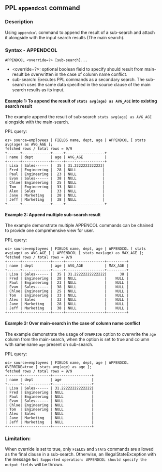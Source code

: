 ## PPL `appendcol` command

### Description
Using `appendcol` command to append the result of a sub-search and attach it alongside with the input search results (The main search).

### Syntax - APPENDCOL
`APPENDCOL <override=?> [sub-search]...`

* <override=?>: optional boolean field to specify should result from main-result be overwritten in the case of column name conflict.
* sub-search: Executes PPL commands as a secondary search. The sub-search uses the same data specified in the source clause of the main search results as its input.


#### Example 1: To append the result of `stats avg(age) as AVG_AGE` into existing search result   

The example append the result of sub-search `stats avg(age) as AVG_AGE` alongside with the main-search.

PPL query:

    os> source=employees | FIELDS name, dept, age | APPENDCOL [ stats avg(age) as AVG_AGE ];
    fetched rows / total rows = 9/9
    +------+-------------+-----+------------------+  
    | name | dept        | age | AVG_AGE          |  
    +------+-------------+-----+------------------+  
    | Lisa | Sales------ |  35 | 31.2222222222222|  
    | Fred | Engineering |  28 | NULL            |  
    | Paul | Engineering |  23 | NULL            |  
    | Evan | Sales------ |  38 | NULL            |   
    | Chloe| Engineering |  25 | NULL            |   
    | Tom  | Engineering |  33 | NULL            |   
    | Alex | Sales       |  33 | NULL            |  
    | Jane | Marketing   |  28 | NULL            |  
    | Jeff | Marketing   |  38 | NULL            |  
    +------+-------------+-----+------------------+  
    

#### Example 2: Append multiple sub-search result

The example demonstrate multiple APPENCOL commands can be chained to provide one comprehensive view for user. 

PPL query:

    os> source=employees | FIELDS name, dept, age | APPENDCOL [ stats avg(age) as AVG_AGE ] | APPENDCOL [ stats max(age) as MAX_AGE ];
    fetched rows / total rows = 9/9
    +------+-------------+-----+------------------+---------+  
    | name | dept        | age | AVG_AGE          | MAX_AGE |  
    +------+-------------+-----+------------------+---------+  
    | Lisa | Sales------ |  35 | 31.22222222222222|      38 |  
    | Fred | Engineering |  28 | NULL             |    NULL |  
    | Paul | Engineering |  23 | NULL             |    NULL |  
    | Evan | Sales------ |  38 | NULL             |    NULL |  
    | Chloe| Engineering |  25 | NULL             |    NULL |  
    | Tom  | Engineering |  33 | NULL             |    NULL |  
    | Alex | Sales       |  33 | NULL             |    NULL |  
    | Jane | Marketing   |  28 | NULL             |    NULL |  
    | Jeff | Marketing   |  38 | NULL             |    NULL |  
    +------+-------------+-----+------------------+---------+  

#### Example 3: Over main-search in the case of column name conflict

The example demonstrate the usage of `OVERRIDE` option to overwrite the `age` column from the main-search, 
when the option is set to true and column with same name `age` present on sub-search.

PPL query:

    os> source=employees | FIELDS name, dept, age | APPENDCOL OVERRIDE=true [ stats avg(age) as age ];
    fetched rows / total rows = 9/9
    +------+-------------+------------------+  
    | name | dept        | age              |  
    +------+-------------+------------------+  
    | Lisa | Sales------ | 31.22222222222222|  
    | Fred | Engineering | NULL             |  
    | Paul | Engineering | NULL             |  
    | Evan | Sales------ | NULL             |  
    | Chloe| Engineering | NULL             |  
    | Tom  | Engineering | NULL             |  
    | Alex | Sales       | NULL             |  
    | Jane | Marketing   | NULL             |  
    | Jeff | Marketing   | NULL             |
    +------+-------------+------------------+

### Limitation: 
When override is set to true, only `FIELDS` and `STATS` commands are allowed as the final clause in a sub-search. 
Otherwise, an IllegalStateException with the message `Not Supported operation: APPENDCOL should specify the output fields` will be thrown.
